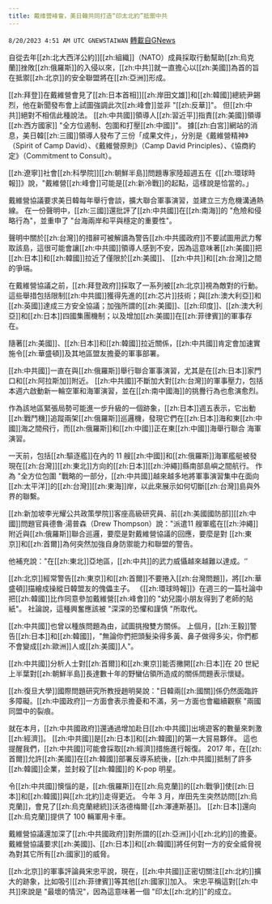 ```yaml
---
title: 戴维营峰會，美日韓共同打造“印太北約”抵禦中共
---
```

`8/20/2023 4:51 AM UTC GNEWSTAIWAN` [轉載自GNews](https://gnews.org/articles/1573475)





  
 自從去年[[zh:北大西洋公約]][[zh:組織]]（NATO）成員採取行動幫助[[zh:烏克蘭]]挫敗[[zh:俄羅斯]]的入侵以來，[[zh:中共]]就一直擔心以[[zh:美國]]為首的旨在抵禦[[zh:北京]]的安全聯盟將在[[zh:亞洲]]形成。 

 [[zh:拜登]]在戴維營會見了[[zh:日本首相]][[zh:岸田文雄]]和[[zh:韓國]]總統尹錫烈，他在新聞發布會上試圖強調此次[[zh:峰會]]並非 "[[zh:反華]]"。 但[[zh:中共]]絕對不相信此種說法。 [[zh:中共國]]領導人[[zh:習近平]]指責[[zh:美國]]領導[[zh:西方國家]] "全方位遏制、包圍和打壓[[zh:中國]]"。
 據[[zh:白宮]]網站的消息，美日韓[[zh:三國]]領導人發布了三份「成果文件」，分別是《戴維營精神》（Spirit of Camp David）、《戴維營原則》（Camp David Principles）、《協商約定》（Commitment  to Consult）。

  

 [[zh:遼寧]]社會[[zh:科學院]][[zh:朝鮮半島]]問題專家陸超週五在《[[zh:環球時報]]》說，"戴維營[[zh:峰會]]可能是[[zh:新冷戰]]的起點，這樣說是恰當的。」 

  

 戴維營協議要求美日韓每年舉行會談，擴大聯合軍事演習，並建立三方危機溝通熱線。 在一份聲明中，[[zh:三國]]還批評了[[zh:中共國]]在[[zh:南海]]的 "危險和侵略行為"，並重申了 "台海兩岸和平與穩定的重要性"。

  

 聲明中關於[[zh:台灣]]的措辭可被解讀為警告[[zh:中共國政府]]不要試圖用武力奪取該島，這很可能會讓[[zh:中共國]]領導人感到不安，因為這意味著[[zh:美國]]把[[zh:日本]]和[[zh:韓國]]拉近了僅限於[[zh:美國]]、 [[zh:中共]]和[[zh:台灣]]之間的爭端。

  

在戴維營協議之前，[[zh:拜登政府]]採取了一系列被[[zh:北京]]視為敵對的行動。 這些舉措包括限制[[zh:中共國]]獲得先進的[[zh:芯片]]技術；與[[zh:澳大利亞]]和[[zh:英國]]達成三方安全協議；加強所謂的[[zh:美國]]、[[zh:印度]]、[[zh:澳大利亞]]和[[zh:日本]]四國集團機制；以及增加[[zh:美國]]在[[zh:菲律賓]]的軍事存在。

  

 隨著[[zh:美國]]、[[zh:日本]]和[[zh:韓國]]拉近關係，[[zh:中共國]]肯定會加速實施令[[zh:華盛頓]]及其地區盟友擔憂的軍事部署。

  

 [[zh:中共國]]一直在與[[zh:俄羅斯]]舉行聯合軍事演習，尤其是在[[zh:日本]]家門口和[[zh:阿拉斯加]]附近。 [[zh:中共國]]不斷加大對[[zh:台灣]]的軍事壓力，包括本週六啟動新一輪空軍和海軍演習，並在[[zh:南中國海]]的挑釁行為也愈演愈烈。

  

 作為該地區緊張局勢可能進一步升級的一個跡象，[[zh:日本]]週五表示，它出動[[zh:戰鬥機]]追蹤兩架[[zh:俄羅斯]]巡邏機，發現它們在[[zh:日本]]海和東[[zh:中國]]海之間飛行，而[[zh:俄羅斯]]和[[zh:中國]]正在東[[zh:中國]]海舉行聯合 海軍演習。

  

 一天前，包括[[zh:驅逐艦]]在內的 11 艘[[zh:中國]]和[[zh:俄羅斯]]海軍艦艇被發現在[[zh:台灣]][[zh:東北]]方向的[[zh:日本]][[zh:沖繩]]縣南部島嶼之間航行。 作為 "全方位包圍 "戰略的一部分，[[zh:中共國]]越來越多地將軍事演習集中在面向[[zh:太平洋]]的[[zh:台灣]][[zh:東海]]岸，以此來展示如何切斷[[zh:台灣]]島與外界的聯繫。

  

 [[zh:新加坡李光耀公共政策學院]]客座高級研究員、前[[zh:美國國防部]][[zh:中國]]問題官員德魯·湯普森（Drew Thompson）說："派遣11 艘軍艦在[[zh:沖繩]]附近與[[zh:俄羅斯]]聯合巡邏，要麼是對戴維營協議的回應，要麼是對 [[zh:東京]]和[[zh:首爾]]為何突然加強自身防禦能力和聯盟的警告。

  

他補充說："在[[zh:東北]]亞地區，[[zh:中共]]的武力威懾越來越難以達成。‘’ 

  

[[zh:北京]]經常警告[[zh:東京]]和[[zh:首爾]]不要捲入[[zh:台灣問題]]，將[[zh:華盛頓]]描繪成操縱日韓盟友的傀儡主子。  《[[zh:環球時報]]》在週三的一篇社論中把[[zh:韓國]]比作同意參加戴維營[[zh:峰會]]的 "幼兒園小朋友得到了老師的貼紙"。 社論說，這種興奮應該被 "深深的恐懼和謹慎 "所取代。

  

 [[zh:中共國]]也曾以種族問題為由，試圖挑撥雙方關係。 上個月，[[zh:王毅]]警告[[zh:日本]]和[[zh:韓國]]，"無論你們把頭髮染得多黃、鼻子做得多尖，你們都不會變成[[zh:歐洲]]人或[[zh:美國]]人"。

  

 [[zh:中共國]]分析人士對[[zh:首爾]]和[[zh:東京]]能否撇開[[zh:日本]]在 20 世紀上半葉對[[zh:朝鮮半島]]長達數十年的野蠻佔領所造成的關係問題表示懷疑。

  

 [[zh:復旦大學]]國際問題研究所教授趙明昊說："日韓兩[[zh:國關]]係仍然面臨許多障礙。[[zh:中國政府]]一方面會表示擔憂和不滿，另一方面也會繼續觀察 "兩國同盟中的裂痕。

  

 就在本月，[[zh:中共國政府]]還通過增加赴日[[zh:中共國]]出境遊客的數量來刺激[[zh:經濟]]。 [[zh:中共國]]是[[zh:日本]]和[[zh:韓國]]的第一大貿易夥伴。 這也提醒我們，[[zh:中共國]]可能會採取[[zh:經濟]]措施進行報復。  2017 年，在[[zh:首爾]]允許[[zh:美國]]在[[zh:韓國]]部署反導系統後，[[zh:中共國]]抵制了許多[[zh:韓國]]企業，並封殺了[[zh:韓國]]的 K-pop 明星。

  

 令[[zh:中共國]]懊惱的是，[[zh:俄羅斯]]在[[zh:烏克蘭]]的[[zh:戰爭]]使[[zh:日本]]和[[zh:韓國]]與[[zh:北約]]走得更近。 今年 3 月，岸田先生突然訪問[[zh:烏克蘭]]，會見了[[zh:烏克蘭總統]]沃洛德梅爾·[[zh:澤連斯基]]。 [[zh:日本]]還向[[zh:烏克蘭]]提供了 100 輛軍用卡車。

  

 戴維營協議還加深了[[zh:中共國政府]]對所謂的[[zh:亞洲]]小[[zh:北約]]的擔憂。 戴維營協議要求[[zh:美國]]、[[zh:日本]]和[[zh:韓國]]將任何對一方的安全威脅視為對其它所有[[zh:國家]]的威脅。

  

 [[zh:北京]]的軍事評論員宋忠平說，現在，[[zh:中共國]]正密切關注[[zh:北約]]擴大的跡象，比如吸引[[zh:菲律賓]]等其他[[zh:國家]]加入。 宋忠平稱這對[[zh:中共]]來說是 "最壞的情況"，因為這意味著一個 "印太[[zh:北約]]"的成立。
